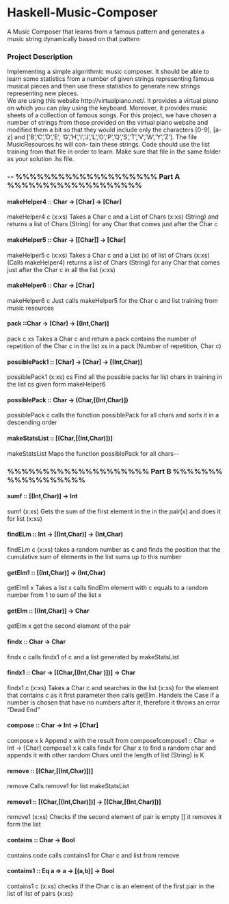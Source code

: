 # Haskell-Music-Composer
A Music Composer that learns from a famous pattern and generates a music string dynamically based on that pattern
<h3>Project Description</h3>
<p>
Implementing a simple algorithmic music composer. It should be able to learn some
statistics from a number of given strings representing famous musical pieces and then use these statistics
to generate new strings representing new pieces.</br>
We are using this website http://virtualpiano.net/. It provides a virtual piano on which you can
play using the keyboard. Moreover, it provides music sheets of a collection of famous songs.
For this project, we have chosen a number of strings from those provided on the virtual piano website and
modified them a bit so that they would include only the characters [0-9], [a-z] and [’B’,’C’,’D’,’E’,
’G’,’H’,’I’,’J’,’L’,’O’,’P’,’Q’,’S’,’T’,’V’,’W’,’Y’,’Z’]. The file MusicResources.hs will con-
tain these strings. Code should use the list training from that file in order to learn. Make sure that file in the same folder as your solution .hs file.
</p>
<h3>
-- %%%%%%%%%%%%%%%%%%%% Part A %%%%%%%%%%%%%%%%%%%
</h3>
<h4>
makeHelper4 :: Char -> [Char] -> [Char]
</h4>
makeHelper4 c (x:xs)
Takes a Char c and a List of Chars (x:xs) (String) and returns a list of Chars (String)
for any Char that comes just after the Char c
<h4>
makeHelper5 :: Char -> [[Char]] -> [Char]
</h4>
makeHelper5 c (x:xs)
Takes a Char c and a List (x) of list of Chars (x:xs) (Calls makeHelper4) returns a
list of Chars (String) for any Char that comes just after the Char c in all the list (x:xs)
<h4>
makeHelper6 :: Char -> [Char]
</h4>
makeHelper6 c
Just calls makeHelper5 for the Char c and list training from music resources
<h4>
pack ::Char -> [Char] -> [(Int,Char)]
</h4>
pack c xs
Takes a Char c and return a pack contains the number of repetition of the Char c in the
list xs in a pack (Number of repetition, Char c)
<h4>
possiblePack1 :: [Char] -> [Char] -> [(Int,Char)]
</h4>
possiblePack1 (x:xs) cs
Find all the possible packs for list chars in training in the list cs given form makeHelper6
<h4>
possiblePack :: Char -> (Char,[(Int,Char)])
</h4>
possiblePack c
calls the function possiblePack for all chars and sorts it in a descending order
<h4>
makeStatsList :: [(Char,[(Int,Char)])]
</h4>
makeStatsList
Maps the function possiblePack for all chars--
<h3>%%%%%%%%%%%%%%%%%%%% Part B %%%%%%% %%%%%%%%%%%</h3>
<h4>
sumf :: [(Int,Char)] -> Int
</h4>
sumf (x:xs)
Gets the sum of the first element in the in the pair(x) and does it for list (x:xs)
<h4>
findELm :: Int -> [(Int,Char)] -> (Int,Char)
</h4>
findELm c (x:xs)
takes a random number as c and finds the position that the cumulative sum of elements
in the list sums up to this number
<h4>
getElm1 :: [(Int,Char)] -> (Int,Char)
</h4>
getElm1 x
Takes a list x calls findElm element with c equals to a random number from 1 to sum of
the list x
<h4>
getElm :: [(Int,Char)] -> Char
</h4>
getElm x
get the second element of the pair
<h4>
findx :: Char -> Char
</h4>
findx c
calls findx1 of c and a list generated by makeStatsList
<h4>
findx1 :: Char -> [(Char,[(Int,Char )])] -> Char
</h4>
findx1 c (x:xs)
Takes a Char c and searches in the list (x:xs) for the element that contains c as it first
parameter then calls getElm.
Handels the Case if a number is chosen that have no numbers after it, therefore it
throws an error “Dead End”
<h4>
compose :: Char -> Int -> [Char]
</h4>
compose x k
Append x with the result from compose1compose1 :: Char -> Int -> [Char]
compose1 x k
calls findx for Char x to find a random char and appends it with other random Chars until
the length of list (String) is K
<h4>
remove :: [(Char,[(Int,Char)])]
</h4>
remove
Calls remove1 for list makeStatsList
<h4>
remove1 :: [(Char,[(Int,Char)])] -> [(Char,[(Int,Char)])]
</h4>
remove1 (x:xs)
Checks if the second element of pair is empty [] it removes it form the list
<h4>
contains :: Char -> Bool
</h4>
contains code
calls contains1 for Char c and list from remove
<h4>
contains1 :: Eq a => a -> [(a,b)] -> Bool
</h4>
contains1 c (x:xs)
</h4>
checks if the Char c is an element of the first pair in the list of list of pairs (x:xs)

